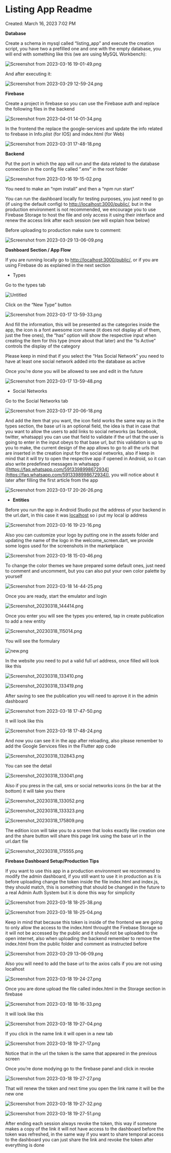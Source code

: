 # Listing App Readme

Created: March 16, 2023 7:02 PM

**Database**

Create a schema in mysql called “listing_app” and execute the creation script, you have two a prefilled one and one with the empty database, you will end with something like this (we are using MySQL Workbench):

![Screenshot from 2023-03-16 19-01-49.png](Listing%20App%20Readme%20f31022479e54443bb4acecabb47a0ed6/Screenshot_from_2023-03-16_19-01-49.png)

And after executing it:

![Screenshot from 2023-03-29 12-59-24.png](Listing%20App%20Readme%20f31022479e54443bb4acecabb47a0ed6/Screenshot_from_2023-03-29_12-59-24.png)

**Firebase**

Create a project in firebase so you can use the Firebase auth and replace the following files in the backend

![Screenshot from 2023-04-01 14-01-34.png](Listing%20App%20Readme%20f31022479e54443bb4acecabb47a0ed6/Screenshot_from_2023-04-01_14-01-34.png)

In the frontend the replace the google-services and update the info related to firebase in Info.plist (for IOS) and index.html (for Web)

![Screenshot from 2023-03-31 17-48-18.png](Listing%20App%20Readme%20f31022479e54443bb4acecabb47a0ed6/Screenshot_from_2023-03-31_17-48-18.png)

**Backend**

Put the port in which the app will run and the data related to the database connection in the config file called “.env” in the root folder

![Screenshot from 2023-03-16 19-15-02.png](Listing%20App%20Readme%20f31022479e54443bb4acecabb47a0ed6/Screenshot_from_2023-03-16_19-15-02.png)

You need to make an “npm install” and then a “npm run start”

You can run the dashboard locally for testing purposes, you just need to go (if using the default config) to [http://localhost:3000/public/](http://localhost:3000/public/), but in the production environment is not recommended, we encourage you to use Firebase Storage to host the file and only access it using their interface and renew the access link after each session (we will explain how below)

Before uploading to production make sure to comment:

![Screenshot from 2023-03-29 13-06-09.png](Listing%20App%20Readme%20f31022479e54443bb4acecabb47a0ed6/Screenshot_from_2023-03-29_13-06-09.png)

**Dashboard Section / App Flow**

If you are running locally go to [http://localhost:3000/public/](http://localhost:3000/public/), or if you are using Firebase do as explained in the next section

- Types

Go to the types tab

![Untitled](Listing%20App%20Readme%20f31022479e54443bb4acecabb47a0ed6/Untitled.png)

Click on the “New Type” button

![Screenshot from 2023-03-17 13-59-33.png](Listing%20App%20Readme%20f31022479e54443bb4acecabb47a0ed6/Screenshot_from_2023-03-17_13-59-33.png)

And fill the information, this will be presented as the categories inside the app, the icon is a font awesome icon name (it does not display all of them, just the free ones), the “has” option will show the respective input when creating the item for this type (more about that later) and the “Is Active” controls the display of the category 

Please keep in mind that if you select the “Has Social Network” you need to have at least one social network added into the database as active

Once you’re done you will be allowed to see and edit in the future

![Screenshot from 2023-03-17 13-59-48.png](Listing%20App%20Readme%20f31022479e54443bb4acecabb47a0ed6/Screenshot_from_2023-03-17_13-59-48.png)

- Social Networks

Go to the Social Networks tab

![Screenshot from 2023-03-17 20-06-18.png](Listing%20App%20Readme%20f31022479e54443bb4acecabb47a0ed6/Screenshot_from_2023-03-17_20-06-18.png)

And add the item that you want, the icon field works the same way as in the types section, the base url is an optional field, the idea is that in case that you want to allow the users to add links to social networks (as facebook, twitter, whatsapp) you can use that field to validate if the url that the user is going to enter in the input obeys to that base url, but this validation is up to you to make, the current design of the app allows to go to all the urls that are inserted in the creation input for the social networks, also if keep in mind that it will try to open the respective app if opened in Android, so it can also write predefined messages in whatsapp ([https://faq.whatsapp.com/5913398998672934](https://faq.whatsapp.com/5913398998672934)), you will notice about it later after filling the first article from the app

![Screenshot from 2023-03-17 20-26-26.png](Listing%20App%20Readme%20f31022479e54443bb4acecabb47a0ed6/Screenshot_from_2023-03-17_20-26-26.png)

- **Entities**

Before you run the app in Android Studio put the address of your backend in the url.dart, in this case it was [localhost](http://localhost) so i put my local ip address

![Screenshot from 2023-03-16 19-23-16.png](Listing%20App%20Readme%20f31022479e54443bb4acecabb47a0ed6/Screenshot_from_2023-03-16_19-23-16.png)

Also you can customize your logo by putting one in the assets folder and updating the name of the logo in the welcome_screen.dart, we provide some logos used for the screenshots in the marketplace

![Screenshot from 2023-03-18 15-03-46.png](Listing%20App%20Readme%20f31022479e54443bb4acecabb47a0ed6/Screenshot_from_2023-03-18_15-03-46.png)

To change the color themes we have prepared some default ones, just need to comment and uncomment, but you can also put your own color palette by yourself

![Screenshot from 2023-03-18 14-44-25.png](Listing%20App%20Readme%20f31022479e54443bb4acecabb47a0ed6/Screenshot_from_2023-03-18_14-44-25.png)

Once you are ready, start the emulator and login

![Screenshot_20230318_144414.png](Listing%20App%20Readme%20f31022479e54443bb4acecabb47a0ed6/Screenshot_20230318_144414.png)

Once you enter you will see the types you entered, tap in create publication to add a new entity

![Screenshot_20230318_115014.png](Listing%20App%20Readme%20f31022479e54443bb4acecabb47a0ed6/Screenshot_20230318_115014.png)

You will see the formulary

![new.png](Listing%20App%20Readme%20f31022479e54443bb4acecabb47a0ed6/new.png)

In the website you need to put a valid full url address, once filled will look like this

![Screenshot_20230318_133410.png](Listing%20App%20Readme%20f31022479e54443bb4acecabb47a0ed6/Screenshot_20230318_133410.png)

![Screenshot_20230318_133419.png](Listing%20App%20Readme%20f31022479e54443bb4acecabb47a0ed6/Screenshot_20230318_133419.png)

After saving to see the publication you will need to aprove it in the admin dashboard

![Screenshot from 2023-03-18 17-47-50.png](Listing%20App%20Readme%20f31022479e54443bb4acecabb47a0ed6/Screenshot_from_2023-03-18_17-47-50.png)

It will look like this

![Screenshot from 2023-03-18 17-48-24.png](Listing%20App%20Readme%20f31022479e54443bb4acecabb47a0ed6/Screenshot_from_2023-03-18_17-48-24.png)

And now you can see it in the app after reloading, also please remember to add the Google Services files in the Flutter app code

![Screenshot_20230318_132843.png](Listing%20App%20Readme%20f31022479e54443bb4acecabb47a0ed6/Screenshot_20230318_132843.png)

You can see the detail

![Screenshot_20230318_133041.png](Listing%20App%20Readme%20f31022479e54443bb4acecabb47a0ed6/Screenshot_20230318_133041.png)

Also if you press in the call, sms or social networks icons (in the bar at the bottom) it will take you there

![Screenshot_20230318_133052.png](Listing%20App%20Readme%20f31022479e54443bb4acecabb47a0ed6/Screenshot_20230318_133052.png)

![Screenshot_20230318_133323.png](Listing%20App%20Readme%20f31022479e54443bb4acecabb47a0ed6/Screenshot_20230318_133323.png)

![Screenshot_20230318_175809.png](Listing%20App%20Readme%20f31022479e54443bb4acecabb47a0ed6/Screenshot_20230318_175809.png)

The edition icon will take you to a screen that looks exactly like creation one and the share button will share this page link using the base url in the url.dart file

![Screenshot_20230318_175555.png](Listing%20App%20Readme%20f31022479e54443bb4acecabb47a0ed6/Screenshot_20230318_175555.png)

**Firebase Dashboard Setup/Production Tips**

If you want to use this app in a production environment we recommend to modify the admin dashboard, if you still want to use it in production as it is before uploading change the token inside the file index.html and index.js, they should match, this is something that should be changed in the future to a real Admin Auth System but it is done this way for simplicity

![Screenshot from 2023-03-18 18-25-38.png](Listing%20App%20Readme%20f31022479e54443bb4acecabb47a0ed6/Screenshot_from_2023-03-18_18-25-38.png)

![Screenshot from 2023-03-18 18-25-04.png](Listing%20App%20Readme%20f31022479e54443bb4acecabb47a0ed6/Screenshot_from_2023-03-18_18-25-04.png)

Keep in mind that because this token is inside of the frontend we are going to only allow the access to the index.html throught the Firebase Storage so it will not be accessed by the public and it should not be uploaded to the open internet, also when uploading the backend remember to remove the index.html from the public folder and comment as instructed before

![Screenshot from 2023-03-29 13-06-09.png](Listing%20App%20Readme%20f31022479e54443bb4acecabb47a0ed6/Screenshot_from_2023-03-29_13-06-09.png)

Also you will need to add the base url to the axios calls if you are not using localhost

![Screenshot from 2023-03-18 19-24-27.png](Listing%20App%20Readme%20f31022479e54443bb4acecabb47a0ed6/Screenshot_from_2023-03-18_19-24-27.png)

Once you are done upload the file called index.html in the Storage section in firebase

![Screenshot from 2023-03-18 18-16-33.png](Listing%20App%20Readme%20f31022479e54443bb4acecabb47a0ed6/Screenshot_from_2023-03-18_18-16-33.png)

It will look like this

![Screenshot from 2023-03-18 19-27-04.png](Listing%20App%20Readme%20f31022479e54443bb4acecabb47a0ed6/Screenshot_from_2023-03-18_19-27-04.png)

If you click in the name link it will open in a new tab

![Screenshot from 2023-03-18 19-27-17.png](Listing%20App%20Readme%20f31022479e54443bb4acecabb47a0ed6/Screenshot_from_2023-03-18_19-27-17.png)

Notice that in the url the token is the same that appeared in the previous screen

Once you’re done modying go to the firebase panel and click in revoke

![Screenshot from 2023-03-18 19-27-27.png](Listing%20App%20Readme%20f31022479e54443bb4acecabb47a0ed6/Screenshot_from_2023-03-18_19-27-27.png)

That will renew the token and next time you open the link name it will be the new one

![Screenshot from 2023-03-18 19-27-32.png](Listing%20App%20Readme%20f31022479e54443bb4acecabb47a0ed6/Screenshot_from_2023-03-18_19-27-32.png)

![Screenshot from 2023-03-18 19-27-51.png](Listing%20App%20Readme%20f31022479e54443bb4acecabb47a0ed6/Screenshot_from_2023-03-18_19-27-51.png)

After ending each session always revoke the token, this way if someone makes a copy of the link it will not have access to the dashboard before the token was refreshed, in the same way if you want to share temporal access to the dashboard you can just share the link and revoke the token after everything is done
